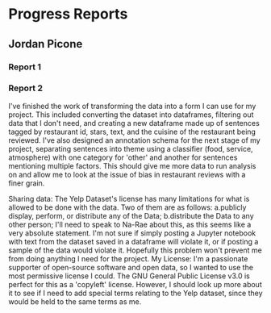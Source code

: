 # Progress Reports
## Jordan Picone

### Report 1
### Report 2

I've finished the work of transforming the data into a form I can use for my project. This included converting the dataset into dataframes, filtering out data that I don't need, and creating a new dataframe made up of sentences tagged by restaurant id, stars, text, and the cuisine of the restaurant being reviewed. I've also designed an annotation schema for the next stage of my project, separating sentences into theme using a classifier (food, service, atmosphere) with one category for 'other' and another for sentences mentioning multiple factors. This should give me more data to run analysis on and allow me to look at the issue of bias in restaurant reviews with a finer grain.


Sharing data:
The Yelp Dataset's license has many limitations for what is allowed to be done with the data. Two of them are as follows:
a.publicly display, perform, or distribute any of the Data;
b.distribute the Data to any other person;
I'll need to speak to Na-Rae about this, as this seems like a very absolute statement. I'm not sure if simply posting a Jupyter notebook with text from the dataset saved in a dataframe will violate it, or if posting a sample of the data would violate it. Hopefully this problem won't prevent me from doing anything I need for the project.
My License:
I'm a passionate supporter of open-source software and open data, so I wanted to use the most permissive license I could. The GNU General Public License v3.0 is perfect for this as a 'copyleft' license. However, I should look up more about it to see if I need to add special terms relating to the Yelp dataset, since they would be held to the same terms as me.
